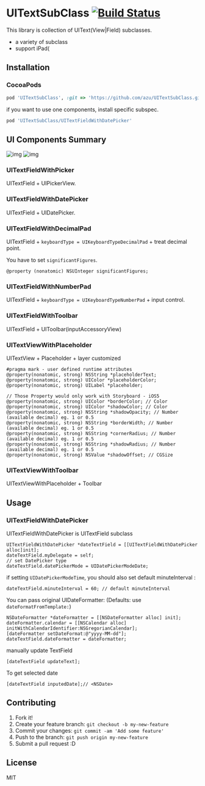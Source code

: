 # UITextSubClass [![Build Status](https://travis-ci.org/azu/UITextSubClass.svg?branch=master)](https://travis-ci.org/azu/UITextSubClass)

This library is collection of UIText(View|Field) subclasses.

* a variety of subclass
* support iPad(

## Installation

### CocoaPods

``` ruby
pod 'UITextSubClass', :git => 'https://github.com/azu/UITextSubClass.git'
```

if you want to use one components, install specific subspec.

``` ruby
pod 'UITextSubClass/UITextFieldWithDatePicker'
```

## UI Components Summary

![img](http://monosnap.com/image/glhUDgrh3S2h6ZWZd90TYgNMZoBcuN.png)
![img](http://monosnap.com/image/uHJhaFSbi5yLFVNcRtMdHJZpDq3H3Y.png)

### UITextFieldWithPicker

UITextField + UIPickerView.

### UITextFieldWithDatePicker

UITextField + UIDatePicker.

### UITextFieldWithDecimalPad

UITextField + ``keyboardType = UIKeyboardTypeDecimalPad`` +  treat decimal point.

You have to set `significantFigures`.

```objc
@property (nonatomic) NSUInteger significantFigures;
```

### UITextFieldWithNumberPad

UITextField + ``keyboardType = UIKeyboardTypeNumberPad`` +   input control.

### UITextFieldWithToolbar

UITextField + UIToolbar(inputAccessoryView)

### UITextViewWithPlaceholder

UITextView + Placeholder + layer customized

``` objc
#pragma mark - user defined runtime attributes
@property(nonatomic, strong) NSString *placeholderText;
@property(nonatomic, strong) UIColor *placeholderColor;
@property(nonatomic, strong) UILabel *placeholder;

// Those Property would only work with Storyboard - iOS5
@property(nonatomic, strong) UIColor *borderColor; // Color
@property(nonatomic, strong) UIColor *shadowColor; // Color
@property(nonatomic, strong) NSString *shadowOpacity; // Number (available decimal) eg. 1 or 0.5
@property(nonatomic, strong) NSString *borderWidth; // Number (available decimal) eg. 1 or 0.5
@property(nonatomic, strong) NSString *cornerRadius; // Number (available decimal) eg. 1 or 0.5
@property(nonatomic, strong) NSString *shadowRadius; // Number (available decimal) eg. 1 or 0.5
@property(nonatomic, strong) NSValue *shadowOffset; // CGSize
```

### UITextViewWithToolbar

UITextViewWithPlaceholder + Toolbar


## Usage

### UITextFieldWithDatePicker

UITextFieldWithDatePicker is UITextField subclass

    UITextFieldWithDatePicker *dateTextField = [[UITextFieldWithDatePicker alloc]init];
    dateTextField.myDelegate = self;
    // set DatePicker type
    dateTextField.datePickerMode = UIDatePickerModeDate;

if setting ``UIDatePickerModeTime``, you should also set default minuteInterval :

    dateTextField.minuteInterval = 60; // default minuteInterval

You can pass original UIDateFormatter:
(Defaults: use ``dateFormatFromTemplate:``)

    NSDateFormatter *dateFormatter = [[NSDateFormatter alloc] init];
    dateFormatter.calendar = [[NSCalendar alloc] initWithCalendarIdentifier:NSGregorianCalendar];
    [dateFormatter setDateFormat:@"yyyy-MM-dd"];
    dateTextField.dateFormatter = dateFormatter;

manually update TextField

    [dateTextField updateText];

To get selected date

    [dateTextField inputedDate];// <NSDate>


## Contributing

1. Fork it!
2. Create your feature branch: `git checkout -b my-new-feature`
3. Commit your changes: `git commit -am 'Add some feature'`
4. Push to the branch: `git push origin my-new-feature`
5. Submit a pull request :D

## License

MIT
